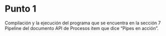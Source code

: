 # Punto 1
Compilación y la ejecución del programa que se encuentra en la sección 7 Pipeline del documento API de Procesos ítem que dice “Pipes en acción”.

